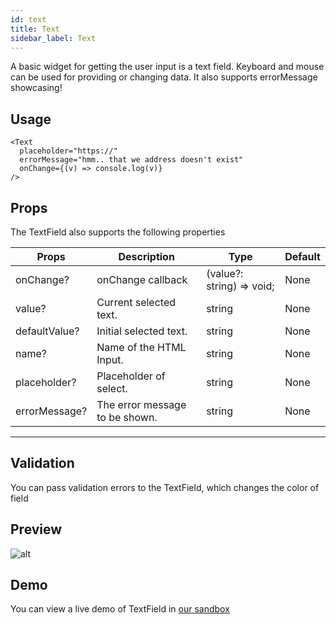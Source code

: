 ```yaml
---
id: text
title: Text
sidebar_label: Text
---
```


A basic widget for getting the user input is a text field. Keyboard and mouse can be used for providing or changing data.
It also supports errorMessage showcasing!

## Usage
```
<Text
  placeholder="https://"
  errorMessage="hmm.. that we address doesn't exist"
  onChange={(v) => console.log(v)}
/>
```

## Props
The TextField also supports the following  properties

Props                             | Description                             | Type                                  | Default
----------------------------------|-----------------------------------------|---------------------------------------|-----------
onChange?                         | onChange callback                       | (value?: string) => void;             | None
value?                            | Current selected text.                  | string                                | None
defaultValue?                     | Initial selected text.                  | string                                | None
name?                             | Name of the HTML Input.                 | string                                | None
placeholder?                      | Placeholder of select.                  | string                                | None
errorMessage?                     | The error message to be shown.          | string                                | None
--------------------------------------------------------------------------------------------------------------------------------

## Validation
You can pass validation errors to the TextField, which changes the color of field

## Preview
![alt](/img/text.png)

## Demo
You can view a live demo of TextField in [our sandbox](https://codesandbox.io/s/v004-byyzz)

